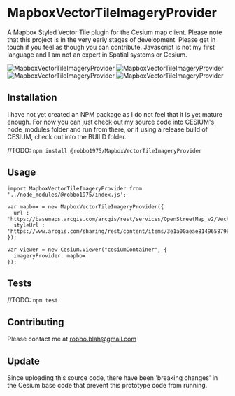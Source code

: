 MapboxVectorTileImageryProvider
===============================

A Mapbox Styled Vector Tile plugin for the Cesium map client.  Please note that this project is in the very early stages of development.  Please get in touch if you feel as though you can contribute.  Javascript is not my first language and I am not an expert in Spatial systems or Cesium.

![MapboxVectorTileImageryProvider](/img/image1.png)
![MapboxVectorTileImageryProvider](/img/image2.png)
![MapboxVectorTileImageryProvider](/img/image3.png)
![MapboxVectorTileImageryProvider](/img/image4.png)

## Installation
  
  I have not yet created an NPM package as I do not feel that it is yet mature enough.  For now you can just check out my source code into CESIUM's node_modules folder and run from there, or if using a release build of CESIUM, check out into the BUILD folder.
  
  //TODO: 
  `npm install @robbo1975/MapboxVectorTileImageryProvider`

## Usage

    import MapboxVectorTileImageryProvider from '../node_modules/@robbo1975/index.js';
      
    var mapbox = new MapboxVectorTileImageryProvider({
      url : 'https://basemaps.arcgis.com/arcgis/rest/services/OpenStreetMap_v2/VectorTileServer/tile/{z}/{y}/{x}.pbf',
      styleUrl : 'https://www.arcgis.com/sharing/rest/content/items/3e1a00aeae81496587988075fe529f71/resources/styles/root.json'
    });

    var viewer = new Cesium.Viewer("cesiumContainer", {
      imageryProvider: mapbox
    });


## Tests

  //TODO:
  `npm test`

## Contributing
Please contact me at robbo.blah@gmail.com

## Update
Since uploading this source code, there have been 'breaking changes' in the Cesium base code that prevent this prototype code from running.
